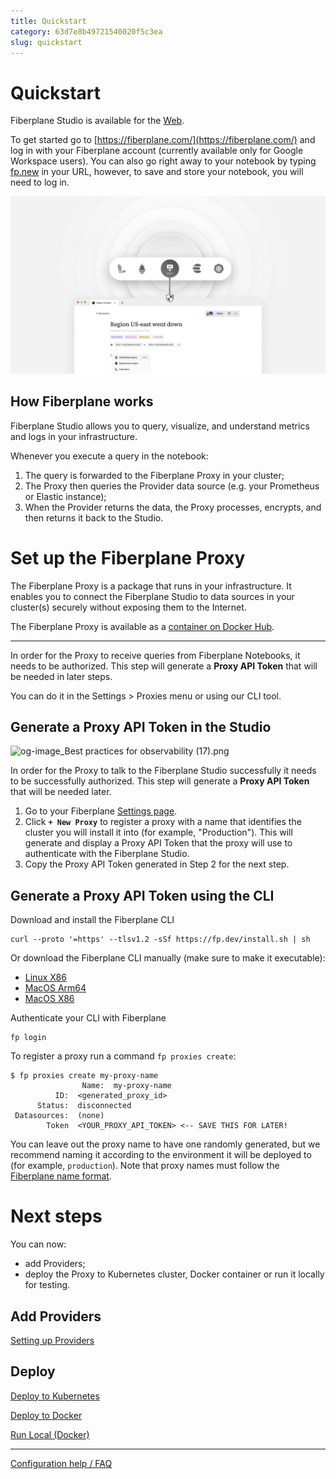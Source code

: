 ```yaml
---
title: Quickstart
category: 63d7e8b49721540020f5c3ea
slug: quickstart
---
```

# Quickstart

Fiberplane Studio is available for the [Web](https://fiberplane.com/).

To get started go to [https://fiberplane.com/](https://fiberplane.com/) and log in with your Fiberplane account (currently available only for Google Workspace users). You can also go right away to your notebook by typing [fp.new](https://fp.new/) in your URL, however, to save and store your notebook, you will need to log in.

![Proxy slide](https://github.com/fiberplane/docs/blob/readme/proxy_slide.png?raw=true)

## How Fiberplane works

Fiberplane Studio allows you to query, visualize, and understand metrics and logs in your infrastructure.

Whenever you execute a query in the notebook:

1. The query is forwarded to the Fiberplane Proxy in your cluster;
2. The Proxy then queries the Provider data source (e.g. your Prometheus or Elastic instance);
3. When the Provider returns the data, the Proxy processes, encrypts, and then returns it back to the Studio.

# Set up the Fiberplane Proxy

The Fiberplane Proxy is a package that runs in your infrastructure. It enables you to connect the Fiberplane Studio to data sources in your cluster(s) securely without exposing them to the Internet.

The Fiberplane Proxy is available as a [container on Docker Hub](https://hub.docker.com/r/fiberplane/proxy).

---

In order for the Proxy to receive queries from Fiberplane Notebooks, it needs to be authorized. This step will generate a **Proxy API Token** that will be needed in later steps.

You can do it in the Settings > Proxies menu or using our CLI tool.

## Generate a Proxy API Token in the Studio

![og-image_Best practices for observability (17).png](Quickstart%20cce7b6fa53144989b6835feb900e32dc/og-image_Best_practices_for_observability_(17).png)

In order for the Proxy to talk to the Fiberplane Studio successfully it needs to be successfully authorized. This step will generate a **Proxy API Token** that will be needed later.

1. Go to your Fiberplane [Settings page](https://fiberplane.com/settings).
2. Click **`+ New Proxy`** to register a proxy with a name that identifies the cluster you will install it into (for example, "Production"). This will generate and display a Proxy API Token that the proxy will use to authenticate with the Fiberplane Studio.
3. Copy the Proxy API Token generated in Step 2 for the next step.

## Generate a Proxy API Token using the CLI

Download and install the Fiberplane CLI

```shell
curl --proto '=https' --tlsv1.2 -sSf https://fp.dev/install.sh | sh
```

Or download the Fiberplane CLI manually (make sure to make it executable):

- [Linux X86](https://fp.dev/fp/latest/x86_64-unknown-linux-gnu/fp)
- [MacOS Arm64](https://fp.dev/fp/latest/aarch64-apple-darwin/fp)
- [MacOS X86](https://fp.dev/fp/latest/x86_64-apple-darwin/fp)

Authenticate your CLI with Fiberplane

```shell
fp login
```

To register a proxy run a command `fp proxies create`:

```shell
$ fp proxies create my-proxy-name
				Name:  my-proxy-name
          ID:  <generated_proxy_id>
      Status:  disconnected
 Datasources:  (none)
        Token  <YOUR_PROXY_API_TOKEN> <-- SAVE THIS FOR LATER!
```

You can leave out the proxy name to have one randomly generated, but we recommend naming it according to the environment it will be deployed to (for example, `production`). Note that proxy names must follow the [Fiberplane name format](Quickstart%20cce7b6fa53144989b6835feb900e32dc/Configuration%20help%20FAQ%2018941c30bc32404785f767ab1892c0ce.md).

# Next steps

You can now:

- add Providers;
- deploy the Proxy to Kubernetes cluster, Docker container or run it locally for testing.

## Add Providers

[Setting up Providers](Quickstart%20cce7b6fa53144989b6835feb900e32dc/Setting%20up%20Providers%20d28e28323f40453abee907f37dbfd2fb.md)

## Deploy

[Deploy to Kubernetes](Quickstart%20cce7b6fa53144989b6835feb900e32dc/Deploy%20to%20Kubernetes%2026d88884937c4c389afc99b191694da1.md)

[Deploy to Docker](Quickstart%20cce7b6fa53144989b6835feb900e32dc/Deploy%20to%20Docker%207f4609bf86cb43cb87527cd7b87b5834.md)

[Run Local (Docker)](Quickstart%20cce7b6fa53144989b6835feb900e32dc/Run%20Local%20(Docker)%20c92f31063d3d4dcb87479a41770a84c8.md)

---

[Configuration help / FAQ](Quickstart%20cce7b6fa53144989b6835feb900e32dc/Configuration%20help%20FAQ%2018941c30bc32404785f767ab1892c0ce.md)

